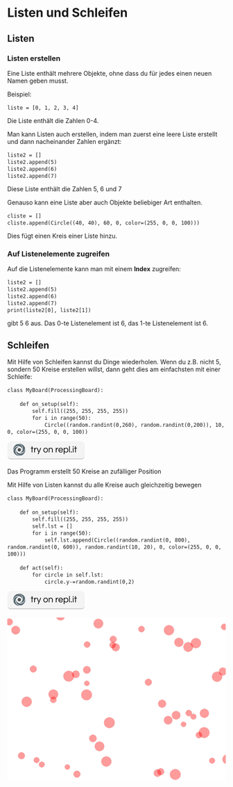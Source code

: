 Listen und Schleifen
====================

Listen
------

### Listen erstellen
Eine Liste enthält mehrere Objekte, ohne dass du für jedes einen neuen Namen geben musst.

Beispiel:

```
liste = [0, 1, 2, 3, 4]
```

Die Liste enthält die Zahlen 0-4.

Man kann Listen auch erstellen, indem man zuerst eine leere Liste erstellt und dann nacheinander Zahlen ergänzt:

```
liste2 = []
liste2.append(5)
liste2.append(6)
liste2.append(7)
```

Diese Liste enthält die Zahlen 5, 6 und 7

Genauso kann eine Liste aber auch Objekte beliebiger Art enthalten.

```
cliste = []
cliste.append(Circle((40, 40), 60, 0, color=(255, 0, 0, 100)))
```

Dies fügt einen Kreis einer Liste hinzu.


### Auf Listenelemente zugreifen


Auf die Listenelemente kann man mit einem **Index** zugreifen:

```
liste2 = []
liste2.append(5)
liste2.append(6)
liste2.append(7)
print(liste2[0], liste2[1])
```

gibt 5 6 aus. Das 0-te Listenelement ist 6, das 1-te Listenelement ist 6.


Schleifen
---------

Mit Hilfe von Schleifen kannst du Dinge wiederholen. Wenn du z.B. nicht 5, sondern 50 Kreise erstellen willst,
dann geht dies am einfachsten mit einer Schleife:

```
class MyBoard(ProcessingBoard):

    def on_setup(self):
        self.fill((255, 255, 255, 255))
        for i in range(50):
            Circle((random.randint(0,260), random.randint(0,200)), 10, 0, color=(255, 0, 0, 100))
```

[![](../_images/replit.png)](https://repl.it/@a_siebel/circles)

Das Programm erstellt 50 Kreise an zufälliger Position

Mit Hilfe von Listen kannst du alle Kreise auch gleichzeitig bewegen
```
class MyBoard(ProcessingBoard):

    def on_setup(self):
        self.fill((255, 255, 255, 255))
        self.lst = []
        for i in range(50):
            self.lst.append(Circle((random.randint(0, 800), random.randint(0, 600)), random.randint(10, 20), 0, color=(255, 0, 0, 100)))

    def act(self):
        for circle in self.lst:
            circle.y-=random.randint(0,2)
```
[![](../_images/replit.png)](https://repl.it/@a_siebel/circles2)

![](../_images/movingcircles.gif)
